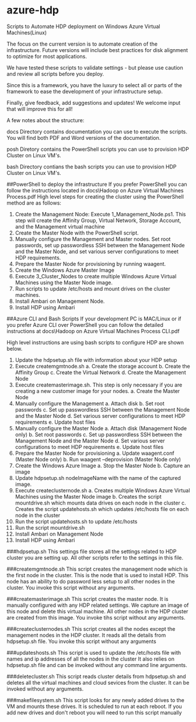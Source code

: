 ﻿azure-hdp
=========

Scripts to Automate HDP deployment on Windows Azure Virtual Machines(Linux)

The focus on the current version is to automate creation of the infrastructure. Future versions will include best practices for disk alignment to optimize for most applications.

We have tested these scripts to validate settings - but please use caution and review all scripts before you deploy.

Since this is a framework, you have the luxury to select all or parts of the framework to ease the development of your infrastructure setup.  

Finally, give feedback, add suggestions and updates!  We welcome input that will improve this for all!

A few notes about the structure:

docs Directory contains documentation you can use to execute the scripts.  You will find both PDF and Word versions of the documentation.  

posh Diretory contains the PowerShell scripts you can use to provision HDP Cluster on Linux VM's.  

bash Directory contians the bash scripts you can use to provision HDP Cluster on Linux VM's.


##PowerShell to deploy the infrastructure
If you prefer PowerShell you can follow the instructions located in docs\Hadoop on Azure Virtual Machines Process.pdf
High level steps for creating the cluster using the PowerShell method are as follows:


1.	Create the Management Node: Execute 1_Management_Node.ps1.  This step will create the Affinity Group, Virtual Network, Storage Account, and the Management virtual machine
2.	Create the Master Node with the PowerShell script.
3.	Manually configure the Management and Master nodes.  Set root passwords, set up passwordless SSH between the Management Node and the Master Node, and set various server configurations to meet HDP requirements.
4.	Prepare the Master Node for provisioning by running waagent.
5.	Create the Windows Azure Master Image
6.	Execute 3_Cluster_Nodes  to create multiple Windows Azure Virtual Machines using the Master Node image.
7.	Run scripts to update /etc/hosts and mount drives on the cluster machines.
8.	Install Ambari on Management Node.
9.	Install HDP using Ambari


##Azure CLI and Bash Scripts
If  your development PC is MAC/Linux or if you prefer Azure CLI over PowerShell you can follow the detailed instructions at docs\Hadoop on Azure Virtual Machines Process CLI.pdf

High level instructions are using bash scripts to configure HDP are shown below.

1.	Update the hdpsetup.sh file with information about your HDP setup
2.	Execute createmgmtnode.sh
  a.	Create the storage account
  b.	Create the Affinity Group
  c.	Create the Virtual Network
  d.	Create the Management Node
3.	Execute createmasterimage.sh. This step is only necessary if you are creating a new customer image for your nodes.
  a.	Create the Master Node
4.	Manually configure the Management
  a.	Attach disk 
  b.	Set root passwords
  c.	Set up passwordless SSH between the Management Node and the Master Node
  d.	Set various server configurations to meet HDP requirements 
  e.	Update host files 
5.	Manually configure the Master Node
  a.	Attach disk (Management Node only)
  b.	Set root passwords
  c.	Set up passwordless SSH between the Management Node and the Master Node
  d.	Set various server configurations to meet HDP requirements 
  e.	Update host files 
6.	Prepare the Master Node for provisioning
  a.	Update waagent.conf (Master Node only)
  b.	Run waagent –deprovision (Master Node only)
7.	Create the Windows Azure Image
  a.	Stop the Master Node
  b.	Capture an image
8.	Update hdpsetup.sh nodeImageName with the name of the captured image.
9.	Execute createclusternode.sh
  a.	Creates multiple Windows Azure Virtual Machines using the Master Node image
  b.	Creates the script mountdrive.sh which mounts data drives on each node in the cluster
  c.	Creates the script updatehosts.sh which updates /etc/hosts file on each node in the cluster
10.	Run the script updatehosts.sh to update /etc/hosts
11.	Run the script mountdrive.sh
12.	Install Ambari on Management Node
13.	Install HDP using Ambari

###hdpsetup.sh
This settings file stores all the settings related to HDP cluster you are setting up. All other scripts refer to the settings in this file.

###createmgmtnode.sh
This script creates the management node which is the first node in the cluster.
This is the node that is used to install HDP. This node has an ability to do password less setup
to all other nodes in the cluster. You invoke this script without any arguments.

###createmasterimage.sh
This script creates the master node. It is manually configured with any HDP related settings.
We capture an image of this node and delete this virtual machine. All other nodes in the HDP cluster
are created from this image. You invoke tihs script without any arguments.

###createclusternodes.sh
This script creates all the nodes except the management nodes in the HDP cluster. It reads all the details from hdpsetup.sh file. You invoke this script without any arguments

###updateshosts.sh
This script is used to update the /etc/hosts file with names and ip addresses of all the nodes in the cluster
It also relies on hdpsetup.sh file and can be invoked without any command line arguments.

###deletecluster.sh
This script reads cluster details from hdpsetup.sh and deletes all the virtual machines and cloud sevices from the cluster. It can be invoked without any arguments.

###makefilesystem.sh
This script looks for any newly added drives to the VM and mounts these drives. It is scheduled to run at each reboot.
If you add new drives and don't reboot you will need to run this script manually


